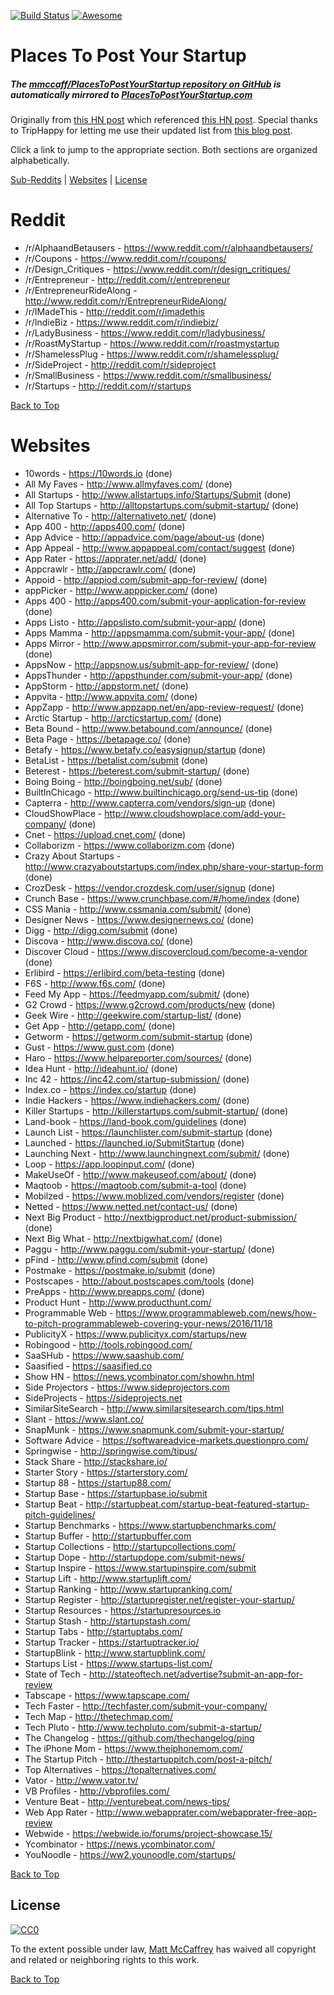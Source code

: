 [![Build Status](https://travis-ci.org/mmccaff/PlacesToPostYourStartup.svg?branch=master)](https://travis-ci.org/mmccaff/PlacesToPostYourStartup) [![Awesome](https://cdn.rawgit.com/sindresorhus/awesome/d7305f38d29fed78fa85652e3a63e154dd8e8829/media/badge.svg)](https://github.com/sindresorhus/awesome)

# Places To Post Your Startup
##### The [mmccaff/PlacesToPostYourStartup repository on GitHub](https://github.com/mmccaff/PlacesToPostYourStartup) is automatically mirrored to [PlacesToPostYourStartup.com](https://www.placestopostyourstartup.com)

Originally from [this HN post](https://news.ycombinator.com/item?id=7248460) which referenced [this HN post](https://news.ycombinator.com/item?id=6492109). Special thanks to TripHappy for letting me use their updated list from [this blog post](https://triphappy.com/blog/131-startup-directories-to-promote-your-startup/1).

Click a link to jump to the appropriate section. Both sections are organized alphabetically.

[Sub-Reddits](#reddit) | [Websites](#websites) | [License](#license)

# Reddit
* /r/AlphaandBetausers - https://www.reddit.com/r/alphaandbetausers/
* /r/Coupons - https://www.reddit.com/r/coupons/
* /r/Design_Critiques - https://www.reddit.com/r/design_critiques/
* /r/Entrepreneur - http://reddit.com/r/entrepreneur
* /r/EntrepreneurRideAlong - http://www.reddit.com/r/EntrepreneurRideAlong/
* /r/IMadeThis - http://reddit.com/r/imadethis
* /r/IndieBiz - https://www.reddit.com/r/indiebiz/
* /r/LadyBusiness - https://www.reddit.com/r/ladybusiness/
* /r/RoastMyStartup - https://www.reddit.com/r/roastmystartup
* /r/ShamelessPlug - https://www.reddit.com/r/shamelessplug/
* /r/SideProject - http://reddit.com/r/sideproject
* /r/SmallBusiness - https://www.reddit.com/r/smallbusiness/
* /r/Startups - http://reddit.com/r/startups

[Back to Top](#places-to-post-your-startup)

# Websites
* 10words - https://10words.io (done)
* All My Faves - http://www.allmyfaves.com/ (done)
* All Startups - http://www.allstartups.info/Startups/Submit (done)
* All Top Startups - http://alltopstartups.com/submit-startup/ (done)
* Alternative To - http://alternativeto.net/ (done)
* App 400 - http://apps400.com/ (done)
* App Advice - http://appadvice.com/page/about-us (done)
* App Appeal - http://www.appappeal.com/contact/suggest (done)
* App Rater - https://apprater.net/add/ (done)
* Appcrawlr - http://appcrawlr.com/ (done)
* Appoid - http://appiod.com/submit-app-for-review/ (done)
* appPicker - http://www.apppicker.com/ (done)
* Apps 400 - http://apps400.com/submit-your-application-for-review (done)
* Apps Listo - http://appslisto.com/submit-your-app/ (done)
* Apps Mamma - http://appsmamma.com/submit-your-app/ (done)
* Apps Mirror - http://www.appsmirror.com/submit-your-app-for-review (done)
* AppsNow - http://appsnow.us/submit-app-for-review/ (done)
* AppsThunder - http://appsthunder.com/submit-your-app/ (done)
* AppStorm - http://appstorm.net/ (done)
* Appvita - http://www.appvita.com/ (done)
* AppZapp - http://www.appzapp.net/en/app-review-request/ (done)
* Arctic Startup - http://arcticstartup.com/ (done)
* Beta Bound - http://www.betabound.com/announce/ (done)
* Beta Page - https://betapage.co/ (done)
* Betafy - https://www.betafy.co/easysignup/startup (done)
* BetaList - https://betalist.com/submit (done)
* Beterest - https://beterest.com/submit-startup/ (done)
* Boing Boing - http://boingboing.net/sub/ (done)
* BuiltInChicago - http://www.builtinchicago.org/send-us-tip (done)
* Capterra - http://www.capterra.com/vendors/sign-up (done)
* CloudShowPlace - http://www.cloudshowplace.com/add-your-company/ (done)
* Cnet - https://upload.cnet.com/ (done)
* Collaborizm - https://www.collaborizm.com (done)
* Crazy About Startups - http://www.crazyaboutstartups.com/index.php/share-your-startup-form (done)
* CrozDesk - https://vendor.crozdesk.com/user/signup (done)
* Crunch Base - https://www.crunchbase.com/#/home/index (done)
* CSS Mania - http://www.cssmania.com/submit/ (done)
* Designer News - https://www.designernews.co/ (done)
* Digg - http://digg.com/submit (done)
* Discova - http://www.discova.co/ (done)
* Discover Cloud - https://www.discovercloud.com/become-a-vendor (done)
* Erlibird - https://erlibird.com/beta-testing (done)
* F6S - http://www.f6s.com/ (done)
* Feed My App - https://feedmyapp.com/submit/ (done)
* G2 Crowd - https://www.g2crowd.com/products/new (done)
* Geek Wire - http://geekwire.com/startup-list/ (done)
* Get App - http://getapp.com/ (done)
* Getworm - https://getworm.com/submit-startup (done)
* Gust - https://www.gust.com (done)
* Haro - https://www.helpareporter.com/sources/ (done)
* Idea Hunt - http://ideahunt.io/ (done)
* Inc 42 - https://inc42.com/startup-submission/ (done)
* Index.co - https://index.co/startup (done)
* Indie Hackers - https://www.indiehackers.com/ (done)
* Killer Startups - http://killerstartups.com/submit-startup/ (done)
* Land-book - https://land-book.com/guidelines (done)
* Launch List - https://launchlister.com/submit-startup (done)
* Launched - https://launched.io/SubmitStartup (done)
* Launching Next - http://www.launchingnext.com/submit/ (done)
* Loop - https://app.loopinput.com/ (done) 
* MakeUseOf - http://www.makeuseof.com/about/ (done)
* Maqtoob - https://maqtoob.com/submit-a-tool (done)
* Mobilzed - https://www.moblized.com/vendors/register (done)
* Netted - https://www.netted.net/contact-us/ (done)
* Next Big Product - http://nextbigproduct.net/product-submission/ (done)
* Next Big What - http://nextbigwhat.com/ (done)
* Paggu - http://www.paggu.com/submit-your-startup/ (done)
* pFind - http://www.pfind.com/submit (done)
* Postmake - https://postmake.io/submit (done)
* Postscapes - http://about.postscapes.com/tools (done)
* PreApps - http://www.preapps.com/ (done)
* Product Hunt - http://www.producthunt.com/
* Programmable Web - https://www.programmableweb.com/news/how-to-pitch-programmableweb-covering-your-news/2016/11/18
* PublicityX - https://www.publicityx.com/startups/new
* Robingood - http://tools.robingood.com/
* SaaSHub - https://www.saashub.com/
* Saasified - https://saasified.co
* Show HN - https://news.ycombinator.com/showhn.html
* Side Projectors - https://www.sideprojectors.com
* SideProjects - https://sideprojects.net
* SimilarSiteSearch - http://www.similarsitesearch.com/tips.html
* Slant - https://www.slant.co/
* SnapMunk - https://www.snapmunk.com/submit-your-startup/
* Software Advice - https://softwareadvice-markets.questionpro.com/
* Springwise - http://springwise.com/tipus/
* Stack Share - http://stackshare.io/
* Starter Story - https://starterstory.com/
* Startup 88 - https://startup88.com/
* Startup Base - https://startupbase.io/submit
* Startup Beat - http://startupbeat.com/startup-beat-featured-startup-pitch-guidelines/
* Startup Benchmarks - https://www.startupbenchmarks.com/
* Startup Buffer - http://startupbuffer.com
* Startup Collections - http://startupcollections.com/
* Startup Dope - http://startupdope.com/submit-news/
* Startup Inspire - https://www.startupinspire.com/submit
* Startup Lift - http://www.startuplift.com/
* Startup Ranking - http://www.startupranking.com/
* Startup Register - http://startupregister.net/register-your-startup/
* Startup Resources - https://startupresources.io
* Startup Stash - http://startupstash.com/
* Startup Tabs - http://startuptabs.com/
* Startup Tracker - https://startuptracker.io/
* StartupBlink - http://www.startupblink.com/
* Startups List - https://www.startups-list.com/
* State of Tech - http://stateoftech.net/advertise?submit-an-app-for-review
* Tabscape - https://www.tapscape.com/
* Tech Faster - http://techfaster.com/submit-your-company/
* Tech Map - http://thetechmap.com/
* Tech Pluto - http://www.techpluto.com/submit-a-startup/
* The Changelog - https://github.com/thechangelog/ping
* The iPhone Mom - https://www.theiphonemom.com/
* The Startup Pitch - http://thestartuppitch.com/post-a-pitch/
* Top Alternatives - https://topalternatives.com/
* Vator - http://www.vator.tv/
* VB Profiles - http://vbprofiles.com/
* Venture Beat - http://venturebeat.com/news-tips/
* Web App Rater - http://www.webapprater.com/webapprater-free-app-review
* Webwide - https://webwide.io/forums/project-showcase.15/
* Ycombinator - https://news.ycombinator.com/
* YouNoodle - https://ww2.younoodle.com/startups/

[Back to Top](#places-to-post-your-startup)

## License

[![CC0](https://i.creativecommons.org/p/zero/1.0/88x31.png)](http://creativecommons.org/publicdomain/zero/1.0/)

To the extent possible under law, [Matt McCaffrey](http://www.mattmccaffrey.com/) has waived all copyright and related or neighboring rights to this work.

[Back to Top](#places-to-post-your-startup)
